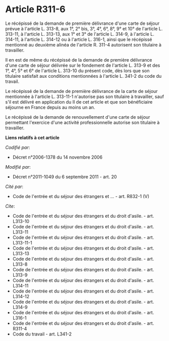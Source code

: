 # Article R311-6

Le récépissé de la demande de première délivrance d'une carte de séjour prévue à l'article L. 313-8, aux 1°, 2° bis, 3°, 4°,
6°, 8°, 9° et 10° de l'article L. 313-11, à l'article L. 313-13, aux 1° et 3° de l'article L. 314-9, à l'article L. 314-11, à
l'article L. 314-12 ou à l'article L. 316-1, ainsi que le récépissé mentionné au deuxième alinéa de l'article R. 311-4
autorisent son titulaire à travailler. 

Il en est de même du récépissé de la demande de première délivrance d'une carte de séjour délivrée sur le fondement de
l'article L. 313-9 et des 1°, 4°, 5° et 6° de l'article L. 313-10 du présent code, dès lors que son titulaire satisfait aux
conditions mentionnées à l'article L. 341-2 du code du travail. 

Le récépissé de la demande de première délivrance de la carte de séjour mentionnée à l'article L. 313-11-1 n'autorise pas son
titulaire à travailler, sauf s'il est délivré en application du II de cet article et que son bénéficiaire séjourne en France
depuis au moins un an. 

Le récépissé de la demande de renouvellement d'une carte de séjour permettant l'exercice d'une activité professionnelle
autorise son titulaire à travailler.

**Liens relatifs à cet article**

_Codifié par_:

  - Décret n°2006-1378 du 14 novembre 2006

_Modifié par_:

  - Décret n°2011-1049 du 6 septembre 2011 - art. 20

_Cité par_:

  - Code de l'entrée et du séjour des étrangers et ... - art. R832-1 (V)

_Cite_:

  - Code de l'entrée et du séjour des étrangers et du droit d'asile. - art. L313-10
  - Code de l'entrée et du séjour des étrangers et du droit d'asile. - art. L313-11
  - Code de l'entrée et du séjour des étrangers et du droit d'asile. - art. L313-11-1
  - Code de l'entrée et du séjour des étrangers et du droit d'asile. - art. L313-13
  - Code de l'entrée et du séjour des étrangers et du droit d'asile. - art. L313-8
  - Code de l'entrée et du séjour des étrangers et du droit d'asile. - art. L313-9
  - Code de l'entrée et du séjour des étrangers et du droit d'asile. - art. L314-11
  - Code de l'entrée et du séjour des étrangers et du droit d'asile. - art. L314-12
  - Code de l'entrée et du séjour des étrangers et du droit d'asile. - art. L314-9
  - Code de l'entrée et du séjour des étrangers et du droit d'asile. - art. L316-1
  - Code de l'entrée et du séjour des étrangers et du droit d'asile. - art. R311-4
  - Code du travail - art. L341-2
